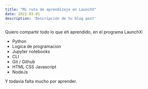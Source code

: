 ```yaml
---
title: "Mi ruta de aprendizaje en LaunchX"
date: 2022-03-01
description: 'Descripción de tu blog post'
---
```


Quiero compartir todo lo que eh aprendido, en el programa LaunchX:
- Python
- Logica de programacion
- Jupyter notebooks
- CLI
- Git / Github
- HTML CSS Javascript
- NodeJs

Y todavia falta mucho por aprender.

